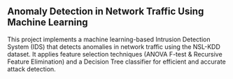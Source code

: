 ## Anomaly Detection in Network Traffic Using Machine Learning

This project implements a machine learning-based Intrusion Detection System (IDS) that detects anomalies in network traffic using the NSL-KDD dataset. It applies feature selection techniques (ANOVA F-test & Recursive Feature Elimination) and a Decision Tree classifier for efficient and accurate attack detection.



